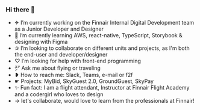 ### Hi there 👋

- ✈ I’m currently working on the Finnair Internal Digital Development team as a Junior Developer and Designer 
- 🌱 I’m currently learning AWS, react-native, TypeScript, Storybook & designing with Figma
- ✰ I’m looking to collaborate on different units and projects, as I'm both the end-user and developer/designer 
- ♡ I’m looking for help with front-end programming
- ㍐ Ask me about flying or traveling
- ❥ How to reach me: Slack, Teams, e-mail or f2f
- ☛ Projects: MyBid, SkyGuest 2.0, GroundGuest, SkyPay
- ✨ Fun fact: I am a flight attendant, Instructor at Finnair Flight Academy and a codergirl who loves to design
- → let's collaborate, would love to learn from the professionals at Finnair! 
